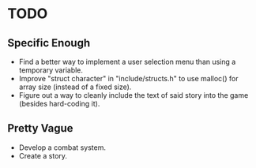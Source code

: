 # TODO

## Specific Enough
+ Find a better way to implement a user selection menu than using a temporary variable.
+ Improve "struct character" in "include/structs.h" to use malloc() for array size (instead of a fixed size).
+ Figure out a way to cleanly include the text of said story into the game (besides hard-coding it).

## Pretty Vague
+ Develop a combat system.
+ Create a story.